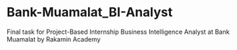 # Bank-Muamalat_BI-Analyst
Final task for Project-Based Internship Business Intelligence Analyst at Bank Muamalat by Rakamin Academy
